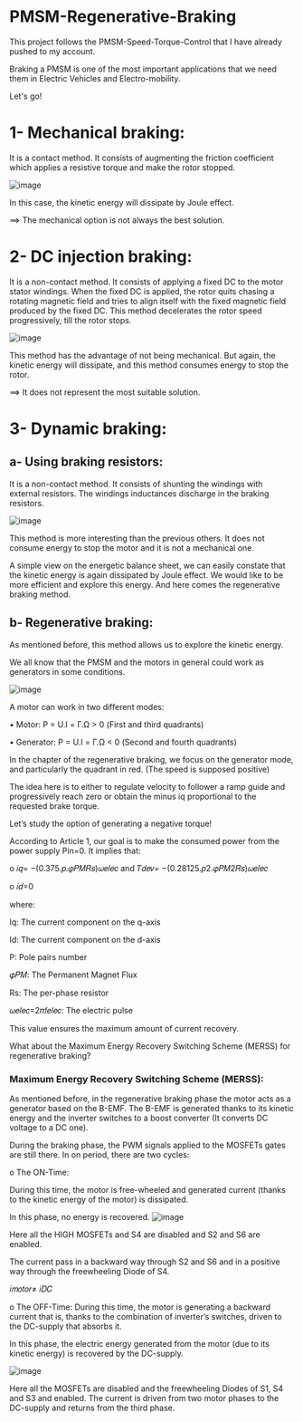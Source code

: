 # PMSM-Regenerative-Braking

This project follows the PMSM-Speed-Torque-Control that I have already pushed to my account.

Braking a PMSM is one of the most important applications that we need them in Electric Vehicles and Electro-mobility.

Let's go! 

# 1- Mechanical braking:

It is a contact method. It consists of augmenting the friction coefficient which applies a resistive torque and make the rotor stopped.

![image](https://user-images.githubusercontent.com/53936812/183287877-6f1635fc-6725-4b52-8b57-11d2e7d48672.png)

In this case, the kinetic energy will dissipate by Joule effect.

==> The mechanical option is not always the best solution.

# 2- DC injection braking:

It is a non-contact method. It consists of applying a fixed DC to the motor stator windings. When the fixed DC is applied, the rotor quits chasing a rotating magnetic field and tries to align itself with the fixed magnetic field produced by the fixed DC. This method decelerates the rotor speed progressively, till the rotor stops.

![image](https://user-images.githubusercontent.com/53936812/183287896-e98b59e6-0427-4689-8d77-bfe7c3f2d21d.png)

This method has the advantage of not being mechanical. But again, the kinetic energy will dissipate, and this method consumes energy to stop the rotor.

==> It does not represent the most suitable solution.

# 3- Dynamic braking:
## a- Using braking resistors:

It is a non-contact method. It consists of shunting the windings with external resistors. The windings inductances discharge in the braking resistors.

![image](https://user-images.githubusercontent.com/53936812/183287915-847934fa-2fd5-48e9-a5eb-82944d12fe25.png)

This method is more interesting than the previous others. It does not consume energy to stop the motor and it is not a mechanical one.

A simple view on the energetic balance sheet, we can easily constate that the kinetic energy is again dissipated by Joule effect. We would like to be more efficient and explore this energy. And here comes the regenerative braking method.

## b- Regenerative braking:

As mentioned before, this method allows us to explore the kinetic energy.

We all know that the PMSM and the motors in general could work as generators in some conditions.

![image](https://user-images.githubusercontent.com/53936812/183287930-054eac04-83aa-447a-bbfe-8a1e2ee5f89b.png)


A motor can work in two different modes:

• Motor: P = U.I = Γ.Ω > 0 (First and third quadrants)

• Generator: P = U.I = Γ.Ω < 0 (Second and fourth quadrants)

In the chapter of the regenerative braking, we focus on the generator mode, and particularly the quadrant in red. (The speed is supposed positive)

The idea here is to either to regulate velocity to follower a ramp guide and progressively reach zero or obtain the minus iq proportional to the requested brake torque.

Let’s study the option of generating a negative torque!

According to Article 1, our goal is to make the consumed power from the power supply Pin=0. It implies that:

o 𝑖𝑞= −(0.375.𝑝.𝜑𝑃𝑀𝑅𝑠)𝜔𝑒𝑙𝑒𝑐 and 𝑇𝑑𝑒𝑣= −(0.28125.𝑝2.𝜑𝑃𝑀2𝑅𝑠)𝜔𝑒𝑙𝑒𝑐

o 𝑖𝑑=0

where: 

Iq: The current component on the q-axis

Id: The current component on the d-axis

P: Pole pairs number

𝜑𝑃𝑀: The Permanent Magnet Flux

Rs: The per-phase resistor

𝜔𝑒𝑙𝑒𝑐=2𝜋𝑓𝑒𝑙𝑒𝑐: The electric pulse

This value ensures the maximum amount of current recovery.

What about the Maximum Energy Recovery Switching Scheme (MERSS) for regenerative braking?

### Maximum Energy Recovery Switching Scheme (MERSS):

As mentioned before, in the regenerative braking phase the motor acts as a generator based on the B-EMF. The B-EMF is generated thanks to its kinetic energy and the inverter switches to a boost converter (It converts DC voltage to a DC one).

During the braking phase, the PWM signals applied to the MOSFETs gates are still there. In on period, there are two cycles:

o The ON-Time:

During this time, the motor is free-wheeled and generated current (thanks to the kinetic energy of the motor) is dissipated.

In this phase, no energy is recovered.
![image](https://user-images.githubusercontent.com/53936812/183287987-6ff8a050-5edb-4ad9-898b-8dd87f800678.png)

Here all the HIGH MOSFETs and S4 are disabled and S2 and S6 are enabled.

The current pass in a backward way through S2 and S6 and in a positive way through the freewheeling Diode of S4. 

𝑖𝑚𝑜𝑡𝑜𝑟≠ 𝑖𝐷𝐶

o The OFF-Time:
During this time, the motor is generating a backward current that is, thanks to the combination of inverter’s switches, driven to the DC-supply that absorbs it.

In this phase, the electric energy generated from the motor (due to its kinetic energy) is recovered by the DC-supply.

![image](https://user-images.githubusercontent.com/53936812/183288003-570a7d41-2b0d-45c2-b708-a0d90bd75f07.png)

Here all the MOSFETs are disabled and the freewheeling Diodes of S1, S4 and S3 and enabled. The current is driven from two motor phases to the DC-supply and returns from the third phase.

